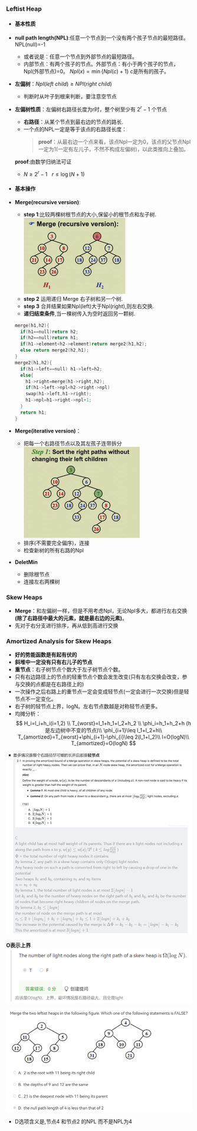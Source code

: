 ### Leftist Heap
- #### 基本性质
- **null path length(NPL)**:任意一个节点到一个没有两个孩子节点的最短路径。NPL(null)=-1
  - 或者说是：任意一个节点到外部节点的最短路径。
  - 内部节点：有两个孩子的节点。外部节点：有小于两个孩子的节点，Npl(外部节点)=0。
    $Npl(x)=\min\{Npl(c)+1\}$ c是所有的孩子。
- **左偏树**：$Npl(left~child)\geq NPl(right~child)$
  - 判断时从叶子到根来判断，要注意空节点
- **左偏树性质**：左偏树右路径长度为r时，整个树至少有 $2^r-1$ 个节点
  - **右路径**：从某个节点到最右边的节点的路长.
  - 一个点的NPL一定是等于该点的右路径长度：
    >**proof**：从最右边一个点来看，该点Npl一定为0，该点的父节点Npl一定为1(一定有左儿子，不然不构成左偏树)，以此类推向上叠加。

   **proof**:由数学归纳法可证
   - $N\geq2^r-1~~~r\leq\log(N+1)$

- #### 基本操作
- **Merge(recursive version)**:
  - **step 1**:比较两棵树根节点的大小,保留小的根节点和左子树.
    ![alt text](image.png)
  - **step 2** 运用递归 Merge 右子树和另一个树.
  - **step 3** 合并结果如果Npl(left)大于Npl(right),则左右交换.
  - **递归结束条件**,当一棵树传入为空时返回另一颗树.
  ```c
  merge(h1,h2){
    if(h1==null)return h2;
    if(h2==null)return h1;
    if(h1->element<h2->element)return merge2(h1,h2);
    else return merge2(h2,h1);
  }
  merge2(h1,h2){
    if(h1->left==null) h1->left=h2;
    else{
      h1->right=merge(h1->right,h2);
      if(h1->left->npl<h2->right->npl)
      swap(h1->left,h1->right);
      h1->npl=h1->right->npl+1;
    }
    return h1;
  }
  ```
- **Merge(iterative version)**：
  - 把每一个右路径节点以及其左孩子连带拆分
    ![alt text](image-1.png)
  - 排序(不需要完全偏序)，连接
  - 检查新树的所有右路的Npl
- **DeletMin**
  - 删除根节点
  - 连接左右两棵树
  
### Skew Heaps
- **Merge**：和左偏树一样，但是不用考虑Npl，无论Npl多大，都进行左右交换 **(除了右路径中最大的元素，就是最右边的元素)**。
- 先对于右分支进行排序，再从低到高进行交换

### Amortized Analysis for Skew Heaps
- **好的势能函数是有起有伏的**
- **斜堆中一定没有只有右儿子的节点**
- **重节点**：右子树节点个数大于左子树节点个数。
- 只有右边路径上的节点的轻重节点个数会发生改变(只有左右交换会改变，参与交换的点都是在右路径上的)
- 一次操作之后右路上的重节点一定会变成轻节点(一定会进行一次交换)但是轻节点不一定变化。
- 右子树的轻节点上界，logN。左右节点数越是对称轻节点更多。
- 均摊分析：
$$
H_i=l_i+h_i(i=1,2) \\
T_{worst}=l_1+h_1+l_2+h_2 \\
\phi_i=h_1+h_2+h (h是左边树中不变的节点)\\
\phi_{i+1}\leq l_1+l_2+h\\
T_{amortized}=T_{worst}+\phi_{i+1}-\phi_{i}\leq 2(l_1+l_2)\\
l=O(logN)\\
T_{amortized}=O(logN)
$$



![alt text](image-2.png)

**O表示上界**
![alt text](image-3.png)


![alt text](image-4.png)
- D选项含义是,节点4 和节点2 的NPL 而不是NPL为4